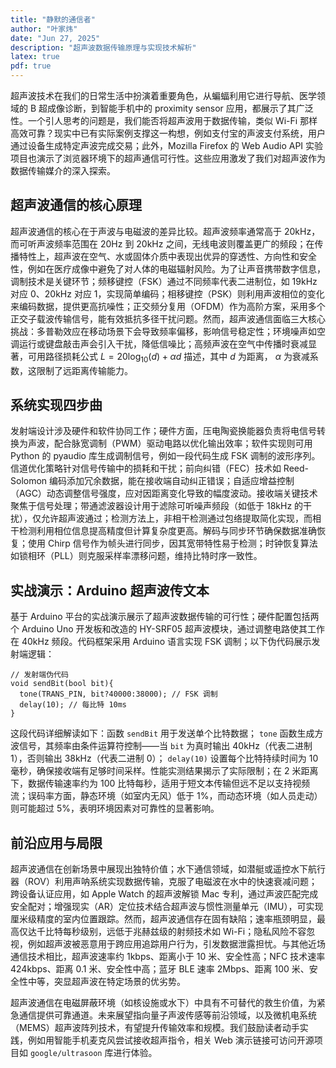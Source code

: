 ```yaml
---
title: "静默的通信者"
author: "叶家炜"
date: "Jun 27, 2025"
description: "超声波数据传输原理与实现技术解析"
latex: true
pdf: true
---
```


超声波技术在我们的日常生活中扮演着重要角色，从蝙蝠利用它进行导航、医学领域的 B 超成像诊断，到智能手机中的 proximity sensor 应用，都展示了其广泛性。一个引人思考的问题是，我们能否将超声波用于数据传输，类似 Wi-Fi 那样高效可靠？现实中已有实际案例支撑这一构想，例如支付宝的声波支付系统，用户通过设备生成特定声波完成交易；此外，Mozilla Firefox 的 Web Audio API 实验项目也演示了浏览器环境下的超声通信可行性。这些应用激发了我们对超声波作为数据传输媒介的深入探索。

## 超声波通信的核心原理  
超声波通信的核心在于声波与电磁波的差异比较。超声波频率通常高于 20kHz，而可听声波频率范围在 20Hz 到 20kHz 之间，无线电波则覆盖更广的频段；在传播特性上，超声波在空气、水或固体介质中表现出优异的穿透性、方向性和安全性，例如在医疗成像中避免了对人体的电磁辐射风险。为了让声音携带数字信息，调制技术是关键环节；频移键控（FSK）通过不同频率代表二进制位，如 19kHz 对应 0、20kHz 对应 1，实现简单编码；相移键控（PSK）则利用声波相位的变化来编码数据，提供更高抗噪性；正交频分复用（OFDM）作为高阶方案，采用多个正交子载波传输信号，能有效抵抗多径干扰问题。然而，超声波通信面临三大核心挑战：多普勒效应在移动场景下会导致频率偏移，影响信号稳定性；环境噪声如空调运行或键盘敲击声会引入干扰，降低信噪比；高频声波在空气中传播时衰减显著，可用路径损耗公式 $L = 20\log_{10}(d) + \alpha d$ 描述，其中 $d$ 为距离， $\alpha$ 为衰减系数，这限制了远距离传输能力。

## 系统实现四步曲  
发射端设计涉及硬件和软件协同工作；硬件方面，压电陶瓷换能器负责将电信号转换为声波，配合脉宽调制（PWM）驱动电路以优化输出效率；软件实现则可用 Python 的 pyaudio 库生成调制信号，例如一段代码生成 FSK 调制的波形序列。信道优化策略针对信号传输中的损耗和干扰；前向纠错（FEC）技术如 Reed-Solomon 编码添加冗余数据，能在接收端自动纠正错误；自适应增益控制（AGC）动态调整信号强度，应对因距离变化导致的幅度波动。接收端关键技术聚焦于信号处理；带通滤波器设计用于滤除可听噪声频段（如低于 18kHz 的干扰），仅允许超声波通过；检测方法上，非相干检测通过包络提取简化实现，而相干检测利用相位信息提高精度但计算复杂度更高。解码与同步环节确保数据准确恢复；使用 Chirp 信号作为帧头进行同步，因其宽带特性易于检测；时钟恢复算法如锁相环（PLL）则克服采样率漂移问题，维持比特时序一致性。

## 实战演示：Arduino 超声波传文本  
基于 Arduino 平台的实战演示展示了超声波数据传输的可行性；硬件配置包括两个 Arduino Uno 开发板和改造的 HY-SRF05 超声波模块，通过调整电路使其工作在 40kHz 频段。代码框架采用 Arduino 语言实现 FSK 调制；以下伪代码展示发射端逻辑：  
```arduino
// 发射端伪代码
void sendBit(bool bit){
  tone(TRANS_PIN, bit?40000:38000); // FSK 调制
  delay(10); // 每比特 10ms
}
```  
这段代码详细解读如下：函数 `sendBit` 用于发送单个比特数据； `tone` 函数生成方波信号，其频率由条件运算符控制——当 `bit` 为真时输出 40kHz（代表二进制 1），否则输出 38kHz（代表二进制 0）； `delay(10)` 设置每个比特持续时间为 10 毫秒，确保接收端有足够时间采样。性能实测结果揭示了实际限制；在 2 米距离下，数据传输速率约为 100 比特每秒，适用于短文本传输但远不足以支持视频流；误码率方面，静态环境（如室内无风）低于 1%，而动态环境（如人员走动）则可能超过 5%，表明环境因素对可靠性的显著影响。

## 前沿应用与局限  
超声波通信在创新场景中展现出独特价值；水下通信领域，如潜艇或遥控水下航行器（ROV）利用声呐系统实现数据传输，克服了电磁波在水中的快速衰减问题；跨设备认证应用，如 Apple Watch 的超声波解锁 Mac 专利，通过声波匹配完成安全配对；增强现实（AR）定位技术结合超声波与惯性测量单元（IMU），可实现厘米级精度的室内位置跟踪。然而，超声波通信存在固有缺陷；速率瓶颈明显，最高仅达千比特每秒级别，远低于兆赫兹级的射频技术如 Wi-Fi；隐私风险不容忽视，例如超声波被恶意用于跨应用追踪用户行为，引发数据泄露担忧。与其他近场通信技术相比，超声波速率约 1kbps、距离小于 10 米、安全性高；NFC 技术速率 424kbps、距离 0.1 米、安全性中高；蓝牙 BLE 速率 2Mbps、距离 100 米、安全性中等，突显超声波在特定场景的优劣势。

超声波通信在电磁屏蔽环境（如核设施或水下）中具有不可替代的救生价值，为紧急通信提供可靠通道。未来展望指向量子声波传感等前沿领域，以及微机电系统（MEMS）超声波阵列技术，有望提升传输效率和规模。我们鼓励读者动手实践，例如用智能手机麦克风尝试接收超声指令，相关 Web 演示链接可访问开源项目如 `google/ultrasoon` 库进行体验。
